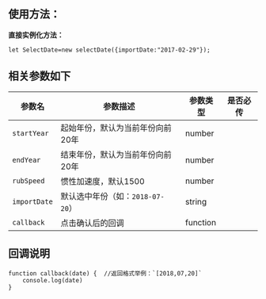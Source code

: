 ﻿## 使用方法：
**直接实例化方法：**

```
let SelectDate=new selectDate({importDate:"2017-02-29"});
```


## 相关参数如下

参数名 | 参数描述 | 参数类型 | 是否必传
---|---|---|---
`startYear` | 起始年份，默认为当前年份向前20年 | number | 
`endYear` | 结束年份，默认为当前年份向前20年 | number | 
`rubSpeed` | 惯性加速度，默认1500 | number | 
`importDate` | 默认选中年份（如：`2018-07-20`） | string | 
`callback` | 点击确认后的回调 | function | 

## 回调说明

```
function callback(date) {  //返回格式举例：`[2018,07,20]`
    console.log(date)
}
```